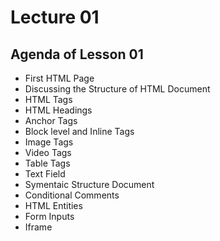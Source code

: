 # Lecture 01


## Agenda of Lesson 01

- First HTML Page
- Discussing the Structure of HTML Document
- HTML Tags
- HTML Headings
- Anchor Tags
- Block level and Inline Tags
- Image Tags
- Video Tags
- Table Tags
- Text Field
- Symentaic Structure Document
- Conditional Comments
- HTML Entities
- Form Inputs
- Iframe
